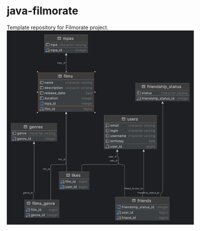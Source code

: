 # java-filmorate
Template repository for Filmorate project.
![schema-sql-filmorate.png](schema-sql-filmorate.png)